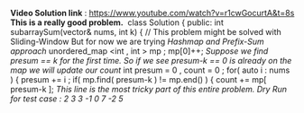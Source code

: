 **Video Solution link** : https://www.youtube.com/watch?v=r1cwGocurtA&t=8s
**This is a really good problem.**
​
class Solution {
public:
int subarraySum(vector<int>& nums, int k) {
// This problem might be solved with Sliding-Window But for now we are trying
*Hashmap and Prefix-Sum approach*
unordered_map <int , int > mp ;
mp[0]++;  *Suppose we find presum == k for the first time. So if we see presum-k == 0 is already on the map we will update our count*
int presum = 0 , count = 0 ;
for( auto i : nums )
{
presum += i ;
if( mp.find( presum-k ) != mp.end() )
{
count += mp[ presum-k ];  *This line is the most tricky part of this entire problem. Dry Run for test case : 2 3 3 -1 0 7 -2 5*
